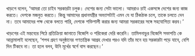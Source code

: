 খাড়গে বলেন, ‘আমরা তো চাইব সরকারটা চলুক। দেশের জন্য সেটা ভালো। আমরাও চাই একসঙ্গে দেশের জন্য কাজ করতে। দেশকে মজবুত করতে। কিন্তু আমাদের প্রধানমন্ত্রীর অভ্যাসটাই এমন যে যা ঠিকঠাক চলে, তাকে চলতে দেন না। তবে আমাদের পক্ষ থেকে বলতে পারি, দেশকে শক্তিশালী করার জন্য আমরা সরকারের সঙ্গে সহযোগিতা করব।’

খাড়গের এই মন্তব্যের পিঠে প্রতিক্রিয়া জানাতে বিজেপি ও শরিকেরা দেরি করেনি। তামিলনাড়ুর বিজেপি সভাপতি কে আন্নামালাই বলেছেন, ‘শপথ গ্রহণ অনুষ্ঠানের গণতান্ত্রিক আগ্রহ দেখার পরও যদি তাঁর মনে হয় সরকারটা পড়ে যাবে, বেশি দিন টিকবে না। তা হলে বলব, উনি মূর্খের স্বর্গে বাস করছেন।’
